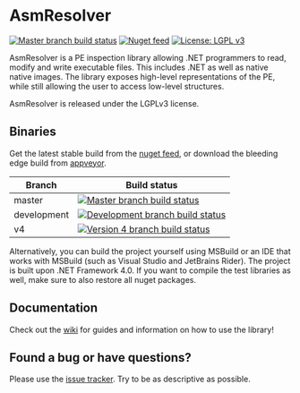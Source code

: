 AsmResolver
===========

 [![Master branch build status](https://img.shields.io/appveyor/ci/Washi1337/AsmResolver/master.svg)](https://ci.appveyor.com/project/Washi1337/asmresolver/branch/master) [![Nuget feed](https://img.shields.io/nuget/v/AsmResolver.svg)](https://www.nuget.org/packages/AsmResolver/) [![License: LGPL v3](https://img.shields.io/badge/License-LGPL%20v3-blue.svg)](https://www.gnu.org/licenses/lgpl-3.0)

AsmResolver is a PE inspection library allowing .NET programmers to read, modify and write executable files. This includes .NET as well as native native images. The library exposes high-level representations of the PE, while still allowing the user to access low-level structures.


AsmResolver is released under the LGPLv3 license.

Binaries
-----------
Get the latest stable build from the [nuget feed](https://www.nuget.org/packages/AsmResolver/), or download the bleeding edge build from [appveyor](https://ci.appveyor.com/project/Washi1337/asmresolver/build/artifacts).

| Branch | Build status |
|--------|--------|
| master | [![Master branch build status](https://img.shields.io/appveyor/ci/Washi1337/AsmResolver/master.svg)](https://ci.appveyor.com/project/Washi1337/asmresolver/branch/master) |
| development | [![Development branch build status](https://img.shields.io/appveyor/ci/Washi1337/AsmResolver/development.svg)](https://ci.appveyor.com/project/Washi1337/asmresolver/branch/development)
| v4     |  [![Version 4 branch build status](https://img.shields.io/appveyor/ci/Washi1337/AsmResolver/v4.svg)](https://ci.appveyor.com/project/Washi1337/asmresolver/branch/v4) |

Alternatively, you can build the project yourself using MSBuild or an IDE that works with MSBuild (such as Visual Studio and JetBrains Rider). The project is built upon .NET Framework 4.0. If you want to compile the test libraries as well, make sure to also restore all nuget packages.

Documentation
-------------
Check out the [wiki](https://github.com/Washi1337/AsmResolver/wiki) for guides and information on how to use the library!

Found a bug or have questions?
------------------------------
Please use the [issue tracker](https://github.com/Washi1337/AsmResolver/issues). Try to be as descriptive as possible.

